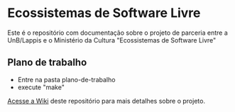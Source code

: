 Ecossistemas de Software Livre
==============================

Este é o repositório com documentação sobre o projeto de parceria entre a
UnB/Lappis e o Ministério da Cultura "Ecossistemas de Software Livre"


## Plano de trabalho

* Entre na pasta plano-de-trabalho
* execute "make"

[Acesse a Wiki](https://github.com/lappis-unb/EcossistemasSWLivre/wiki) deste
repositório para mais detalhes sobre o projeto.

